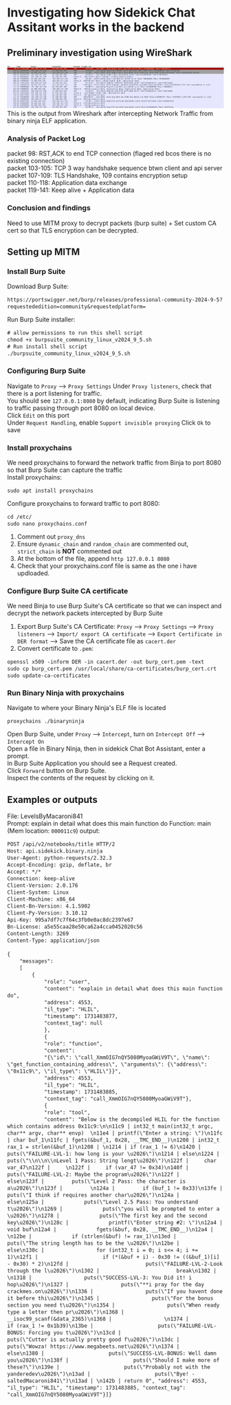 # Investigating how Sidekick Chat Assitant works in the backend  
## Preliminary investigation using WireShark

![alt text for screen readers](wireshark-ss.png "Wireshark output from intercepting Binary Ninja Traffic")
This is the output from Wireshark after intercepting Network Traffic from binary ninja ELF application.    

### Analysis of Packet Log    
packet 98: RST,ACK to end TCP connection (flaged red bcos there is no existing connection)  
packet 103-105: TCP 3 way handshake sequence btwn client and api server  
packet 107-109: TLS Handshake, 109 contains encryption setup  
packet 110-118: Application data exchange  
packet 119-141: Keep alive + Application data  

### Conclusion and findings  
Need to use MITM proxy to decrypt packets (burp suite) + Set custom CA cert so that TLS encryption can be decrypted.  

## Setting up MITM
### Install Burp Suite
Download Burp Suite:
``` 
https://portswigger.net/burp/releases/professional-community-2024-9-5?requestededition=community&requestedplatform=
```
Run Burp Suite installer:
```
# allow permissions to run this shell script  
chmod +x burpsuite_community_linux_v2024_9_5.sh  
# Run install shell script  
./burpsuite_community_linux_v2024_9_5.sh
```
### Configuring Burp Suite  
Navigate to `Proxy` --> `Proxy Settings`
Under `Proxy listeners`, check that there is a port listening for traffic.  
You should see `127.0.0.1:8080` by default, indicating Burp Suite is listening to traffic passing through port 8080 on local device.  
Click `Edit` on this port  
Under `Request Handling`, enable `Support invisible proxying`
Click `Ok` to save
### Install proxychains
We need proxychains to forward the network traffic from Binja to port 8080 so that Burp Suite can capture the traffic  
Install proxychains:  
```
sudo apt install proxychains
```
Configure proxychains to forward traffic to port 8080:
```
cd /etc/  
sudo nano proxychains.conf
```
1. Comment out `proxy_dns`
2. Ensure `dynamic_chain` and `random_chain` are commented out, `strict_chain` is **NOT** commented out
3. At the bottom of the file, append `http 127.0.0.1 8080`  
4. Check that your proxychains.conf file is same as the one i have updloaded.  
### Configure Burp Suite CA certificate
We need Binja to use Burp Suite's CA certificate so that we can inspect and decrypt the network packets intercepted by Burp Suite
1. Export Burp Suite's CA Certificate: `Proxy` --> `Proxy Settings` --> `Proxy listeners` --> `Import/ export CA certificate` --> `Export Certificate in DER format` --> Save the CA certificate file as `cacert.der`  
2. Convert certificate to `.pem`: 
```
openssl x509 -inform DER -in cacert.der -out burp_cert.pem -text
sudo cp burp_cert.pem /usr/local/share/ca-certificates/burp_cert.crt
sudo update-ca-certificates
```
### Run Binary Ninja with proxychains
Navigate to where your Binary Ninja's ELF file is located
```
proxychains ./binaryninja
```
Open Burp Suite, under `Proxy` --> `Intercept`, turn on `Intercept Off` --> `Intercept On`  
Open a file in Binary Ninja, then in sidekick Chat Bot Assistant, enter a prompt.  
In Burp Suite Application you should see a Request created.  
Click `Forward` button on Burp Suite.  
Inspect the contents of the request by clicking on it.


## Examples or outputs
File: LevelsByMacaroni841  
Prompt: explain in detail what does this main function do
Function: main (Mem location: `000011c9`)
output:
```
POST /api/v2/notebooks/title HTTP/2
Host: api.sidekick.binary.ninja
User-Agent: python-requests/2.32.3
Accept-Encoding: gzip, deflate, br
Accept: */*
Connection: keep-alive
Client-Version: 2.0.176
Client-System: Linux
Client-Machine: x86_64
Client-Bn-Version: 4.1.5902
Client-Py-Version: 3.10.12
Api-Key: 995a7df7c7f64c3fb0e0ac8dc2397e67
Bn-License: a5e55caa28e50ca62a4cca0452020c56
Content-Length: 3269
Content-Type: application/json

{  
    "messages":  
    [  
        {  
            "role": "user",  
            "content": "explain in detail what does this main function do",  
            "address": 4553,  
            "il_type": "HLIL",  
            "timestamp": 1731483877,  
            "context_tag": null  
            },  
            {  
            "role": "function",  
            "content":  
            "{\"id\": \"call_XmmOIG7nQY5080MyoaGWiV9T\", \"name\": \"get_function_containing_address\", \"arguments\": {\"address\": \"0x11c9\", \"il_type\": \"HLIL\"}}",  
            "address": 4553,  
            "il_type": "HLIL",  
            "timestamp": 1731483885,  
            "context_tag": "call_XmmOIG7nQY5080MyoaGWiV9T"},  
            {  
            "role": "tool",  
            "content": "Below is the decompiled HLIL for the function which contains address 0x11c9:\n\n11c9 | int32_t main(int32_t argc, char** argv, char** envp)  \n11e4 | printf(\"Enter a string: \")\n11fc | char buf_1\n11fc | fgets(&buf_1, 0x28, __TMC_END__)\n1208 | int32_t rax_1 = strlen(&buf_1)\n1208 | \n1214 | if (rax_1 != 6)\n1420 |     puts(\"FAILURE-LVL-1: how long is your \u2026\")\n1214 | else\n1224 |     puts(\"\\n\\n\\nLevel 1 Pass: String lengt\u2026\")\n122f |     char var_47\n122f |     \n122f |     if (var_47 != 0x34)\n140f |         puts(\"FAILURE-LVL-2: Maybe the program\u2026\")\n122f |     else\n123f |         puts(\"Level 2 Pass: the character is a\u2026\")\n123f |         \n124a |         if (buf_1 != 0x33)\n13fe |             puts(\"I think if requires another char\u2026\")\n124a |         else\n125a |             puts(\"Level 2.5 Pass: You understand t\u2026\")\n1269 |             puts(\"you will be prompted to enter a \u2026\")\n1278 |             puts(\"The first key and the second key\u2026\")\n128c |             printf(\"Enter string #2: \")\n12a4 |             void buf\n12a4 |             fgets(&buf, 0x28, __TMC_END__)\n12a4 |             \n12be |             if (strlen(&buf) != rax_1)\n13ed |                 puts(\"The string length has to be the \u2026\")\n12be |             else\n130c |                 for (int32_t i = 0; i s<= 4; i += 1)\n12f1 |                     if (*(&buf + i) - 0x30 != ((&buf_1)[i] - 0x30) * 2)\n12fd |                         puts(\"FAILURE-LVL-2-Look through the l\u2026\")\n1302 |                         break\n1302 |                 \n1318 |                 puts(\"SUCCESS-LVL-3: You Did it! i hop\u2026\")\n1327 |                 puts(\"**i pray for the day crackmes.on\u2026\")\n1336 |                 puts(\"If you havent done it before thi\u2026\")\n1345 |                 puts(\"For the bonus section you need t\u2026\")\n1354 |                 puts(\"When ready type a letter then pr\u2026\")\n1368 |                 __isoc99_scanf(&data_2365)\n1368 |                 \n1374 |                 if (rax_1 != 0x1b39)\n13be |                     puts(\"FAILURE-LVL-BONUS: Forcing you t\u2026\")\n13cd |                     puts(\"Cutter is actually pretty good f\u2026\")\n13dc |                     puts(\"Wowza! https://www.megabeets.net\u2026\")\n1374 |                 else\n1380 |                     puts(\"SUCCESS-LVL-BONUS: Well damn you\u2026\")\n138f |                     puts(\"Should I make more of these?\")\n139e |                     puts(\"Probably not with the yanderedev\u2026\")\n13ad |                     puts(\"Bye! - saltedMacaroni841\")\n13ad | \n142b | return 0", "address": 4553, "il_type": "HLIL", "timestamp": 1731483885, "context_tag": "call_XmmOIG7nQY5080MyoaGWiV9T"}]}
```


